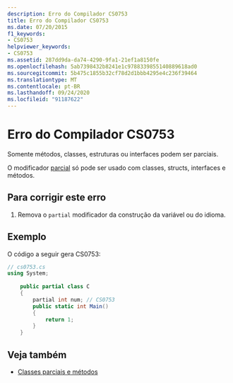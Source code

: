 ```yaml
---
description: Erro do Compilador CS0753
title: Erro do Compilador CS0753
ms.date: 07/20/2015
f1_keywords:
- CS0753
helpviewer_keywords:
- CS0753
ms.assetid: 287dd9da-da74-4290-9fa1-21ef1a8150fe
ms.openlocfilehash: 5ab7398432b8241e1c9788339855140889618ad0
ms.sourcegitcommit: 5b475c1855b32cf78d2d1bbb4295e4c236f39464
ms.translationtype: MT
ms.contentlocale: pt-BR
ms.lasthandoff: 09/24/2020
ms.locfileid: "91187622"
---
```

# <a name="compiler-error-cs0753"></a>Erro do Compilador CS0753

Somente métodos, classes, estruturas ou interfaces podem ser parciais.  
  
 O modificador [parcial](../language-reference/keywords/partial-type.md) só pode ser usado com classes, structs, interfaces e métodos.  
  
## <a name="to-correct-this-error"></a>Para corrigir este erro  
  
1. Remova o `partial` modificador da construção da variável ou do idioma.  
  
## <a name="example"></a>Exemplo  

 O código a seguir gera CS0753:  
  
```csharp  
// cs0753.cs  
using System;  
  
    public partial class C  
    {  
        partial int num; // CS0753  
        public static int Main()  
        {  
            return 1;  
        }  
    }  
```  
  
## <a name="see-also"></a>Veja também

- [Classes parciais e métodos](../programming-guide/classes-and-structs/partial-classes-and-methods.md)
